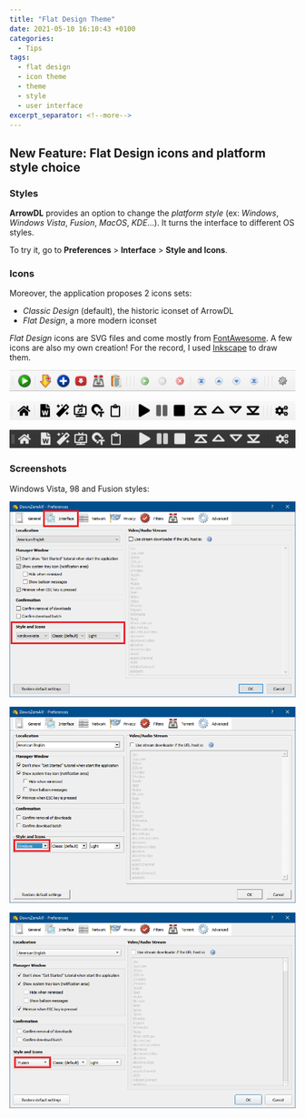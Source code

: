 ```yaml
---
title: "Flat Design Theme"
date: 2021-05-10 16:10:43 +0100
categories:
  - Tips
tags:
  - flat design
  - icon theme
  - theme
  - style
  - user interface
excerpt_separator: <!--more-->
---
```


## New Feature: Flat Design icons and platform style choice

### Styles

**ArrowDL** provides an option to change the *platform style* (ex: *Windows*, *Windows Vista*, *Fusion*, *MacOS*, *KDE*...). It turns the interface to different OS styles.

To try it, go to **Preferences** > **Interface** > **Style and Icons**.

<!--more-->

### Icons

Moreover, the application proposes 2 icons sets:
 - *Classic Design* (default), the historic iconset of ArrowDL
 - *Flat Design*, a more modern iconset


*Flat Design* icons are SVG files and come mostly from [FontAwesome](https://fontawesome.com/). A few icons are also my own creation! For the record, I used [Inkscape](https://inkscape.org/) to draw them.


![Classic Icons](/assets/images/2.4/icon_theme_classic.png)

![Flat Design Icons, Light](/assets/images/2.4/icon_theme_flat_design.png)

![Flat Design Icons, Dark](/assets/images/2.4/icon_theme_flat_design_dark.png)


### Screenshots

Windows Vista, 98 and Fusion styles:

![Windows Vista](/assets/images/2.4/platform_style_1.png)

![Windows 98](/assets/images/2.4/platform_style_2.png)

![Fusion](/assets/images/2.4/platform_style_3.png)
